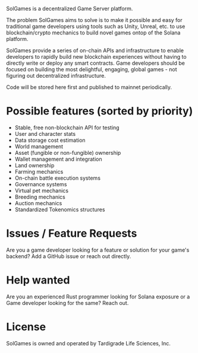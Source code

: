 SolGames is a decentralized Game Server platform.

The problem SolGames aims to solve is to make it possible and easy for traditional game developers using tools such as Unity, Unreal, etc. to use blockchain/crypto mechanics to build novel games ontop of the Solana platform.

SolGames provide a series of on-chain APIs and infrastructure to enable developers to rapidly build new blockchain experiences without having to directly write or deploy any smart contracts. Game developers should be focused on building the most delightful, engaging, global games - not figuring out decentralized infrastructure.

Code will be stored here first and published to mainnet periodically. 

# Possible features (sorted by priority)
- Stable, free non-blockchain API for testing
- User and character stats
- Data storage cost estimation
- World management
- Asset (fungible or non-fungible) ownership
- Wallet management and integration
- Land ownership
- Farming mechanics
- On-chain battle execution systems
- Governance systems
- Virtual pet mechanics
- Breeding mechanics
- Auction mechanics
- Standardized Tokenomics structures


# Issues / Feature Requests
Are you a game developer looking for a feature or solution for your game's backend? Add a GitHub issue or reach out directly.

# Help wanted
Are you an experienced Rust programmer looking for Solana exposure or a Game developer looking for the same? Reach out.

# License
SolGames is owned and operated by Tardigrade Life Sciences, Inc.


